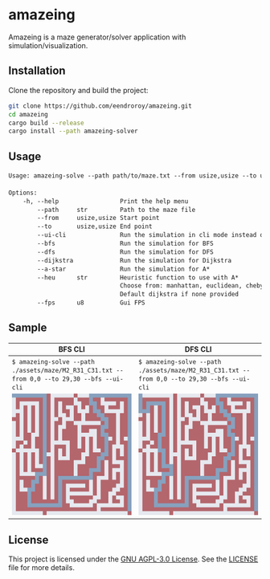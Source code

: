 # amazeing

Amazeing is a maze generator/solver application with simulation/visualization.

## Installation

Clone the repository and build the project:

```sh
git clone https://github.com/eendroroy/amazeing.git
cd amazeing
cargo build --release
cargo install --path amazeing-solver
```

## Usage

```txt
Usage: amazeing-solve --path path/to/maze.txt --from usize,usize --to usize,usize <--bfs|--dfs|--dijkstra|--a-star> [--hue heuristic_name] [--ui-cli]

Options:
    -h, --help                 Print the help menu
        --path     str         Path to the maze file
        --from     usize,usize Start point
        --to       usize,usize End point
        --ui-cli               Run the simulation in cli mode instead of gui
        --bfs                  Run the simulation for BFS
        --dfs                  Run the simulation for DFS
        --dijkstra             Run the simulation for Dijkstra
        --a-star               Run the simulation for A*
        --heu      str         Heuristic function to use with A*
                               Choose from: manhattan, euclidean, chebyshev, octile, dijkstra
                               Default dijkstra if none provided
        --fps      u8          Gui FPS
```

## Sample

| BFS CLI                                                                                     | DFS CLI                                                                                     |
|---------------------------------------------------------------------------------------------|---------------------------------------------------------------------------------------------|
| `$ amazeing-solve --path ./assets/maze/M2_R31_C31.txt --from 0,0 --to 29,30 --bfs --ui-cli` | `$ amazeing-solve --path ./assets/maze/M2_R31_C31.txt --from 0,0 --to 29,30 --bfs --ui-cli` |
| ![bfs_cli.png](assets/images/bfs_cli.png)                                                   | ![dfs_cli.png](assets/images/dfs_cli.png)                                                   |

## License

This project is licensed under the [GNU AGPL-3.0 License](https://www.gnu.org/licenses/agpl-3.0.html). See
the [LICENSE](./LICENSE) file for more details.
